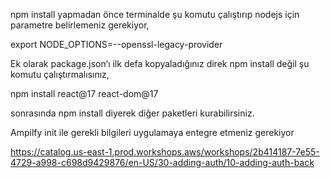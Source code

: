 npm install yapmadan önce terminalde şu komutu çalıştırıp nodejs için parametre belirlemeniz gerekiyor,

 

export NODE_OPTIONS=--openssl-legacy-provider

 

Ek olarak package.json’ı ilk defa kopyaladığınız direk npm install değil şu komutu çalıştırmalısınız,

 

npm install react@17 react-dom@17

 

sonrasında npm install diyerek diğer paketleri kurabilirsiniz.

Ampilfy init ile gerekli bilgileri uygulamaya entegre etmeniz gerekiyor

https://catalog.us-east-1.prod.workshops.aws/workshops/2b414187-7e55-4729-a998-c698d9429876/en-US/30-adding-auth/10-adding-auth-back